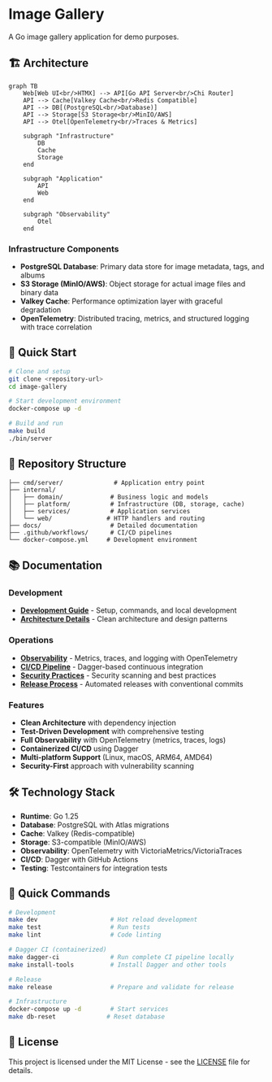 # Image Gallery

A Go image gallery application for demo purposes.

## 🏗️ Architecture

```mermaid
graph TB
    Web[Web UI<br/>HTMX] --> API[Go API Server<br/>Chi Router]
    API --> Cache[Valkey Cache<br/>Redis Compatible]
    API --> DB[(PostgreSQL<br/>Database)]
    API --> Storage[S3 Storage<br/>MinIO/AWS]
    API --> Otel[OpenTelemetry<br/>Traces & Metrics]

    subgraph "Infrastructure"
        DB
        Cache
        Storage
    end

    subgraph "Application"
        API
        Web
    end

    subgraph "Observability"
        Otel
    end
```

### Infrastructure Components

- **PostgreSQL Database**: Primary data store for image metadata, tags, and albums
- **S3 Storage (MinIO/AWS)**: Object storage for actual image files and binary data
- **Valkey Cache**: Performance optimization layer with graceful degradation
- **OpenTelemetry**: Distributed tracing, metrics, and structured logging with trace correlation

## 🚀 Quick Start

```bash
# Clone and setup
git clone <repository-url>
cd image-gallery

# Start development environment
docker-compose up -d

# Build and run
make build
./bin/server
```

## 📁 Repository Structure

```
├── cmd/server/              # Application entry point
├── internal/
│   ├── domain/             # Business logic and models
│   ├── platform/           # Infrastructure (DB, storage, cache)
│   ├── services/           # Application services
│   └── web/               # HTTP handlers and routing
├── docs/                   # Detailed documentation
├── .github/workflows/      # CI/CD pipelines
└── docker-compose.yml     # Development environment
```

## 📚 Documentation

### Development
- **[Development Guide](docs/DEVELOPMENT.md)** - Setup, commands, and local development
- **[Architecture Details](docs/ARCHITECTURE.md)** - Clean architecture and design patterns

### Operations
- **[Observability](OBSERVABILITY.md)** - Metrics, traces, and logging with OpenTelemetry
- **[CI/CD Pipeline](docs/DAGGER_CI.md)** - Dagger-based continuous integration
- **[Security Practices](docs/SECURITY.md)** - Security scanning and best practices
- **[Release Process](docs/DEVELOPMENT.md#-release-process)** - Automated releases with conventional commits

### Features
- **Clean Architecture** with dependency injection
- **Test-Driven Development** with comprehensive testing
- **Full Observability** with OpenTelemetry (metrics, traces, logs)
- **Containerized CI/CD** using Dagger
- **Multi-platform Support** (Linux, macOS, ARM64, AMD64)
- **Security-First** approach with vulnerability scanning

## 🛠️ Technology Stack

- **Runtime**: Go 1.25
- **Database**: PostgreSQL with Atlas migrations
- **Cache**: Valkey (Redis-compatible)
- **Storage**: S3-compatible (MinIO/AWS)
- **Observability**: OpenTelemetry with VictoriaMetrics/VictoriaTraces
- **CI/CD**: Dagger with GitHub Actions
- **Testing**: Testcontainers for integration tests

## 🔧 Quick Commands

```bash
# Development
make dev                    # Hot reload development
make test                   # Run tests
make lint                   # Code linting

# Dagger CI (containerized)
make dagger-ci              # Run complete CI pipeline locally
make install-tools          # Install Dagger and other tools

# Release
make release                # Prepare and validate for release

# Infrastructure
docker-compose up -d        # Start services
make db-reset              # Reset database
```

## 📄 License

This project is licensed under the MIT License - see the [LICENSE](LICENSE) file for details.
